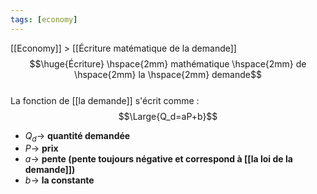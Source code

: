 ```yaml
---
tags: [economy]
---
```


 [[Economy]] > [[Écriture matématique de la demande]]
$$\huge{Écriture} \hspace{2mm} mathématique \hspace{2mm} de \hspace{2mm} la \hspace{2mm} demande$$
<br>
La fonction de [[la demande]] s'écrit comme : 
$$\Large{Q_d=aP+b}$$
- $Q_d \rightarrow$ **quantité demandée**
- $P \rightarrow$ **prix**
- $a \rightarrow$ **pente (pente toujours négative et correspond à [[la loi de la demande]])**
- $b \rightarrow$ **la constante**